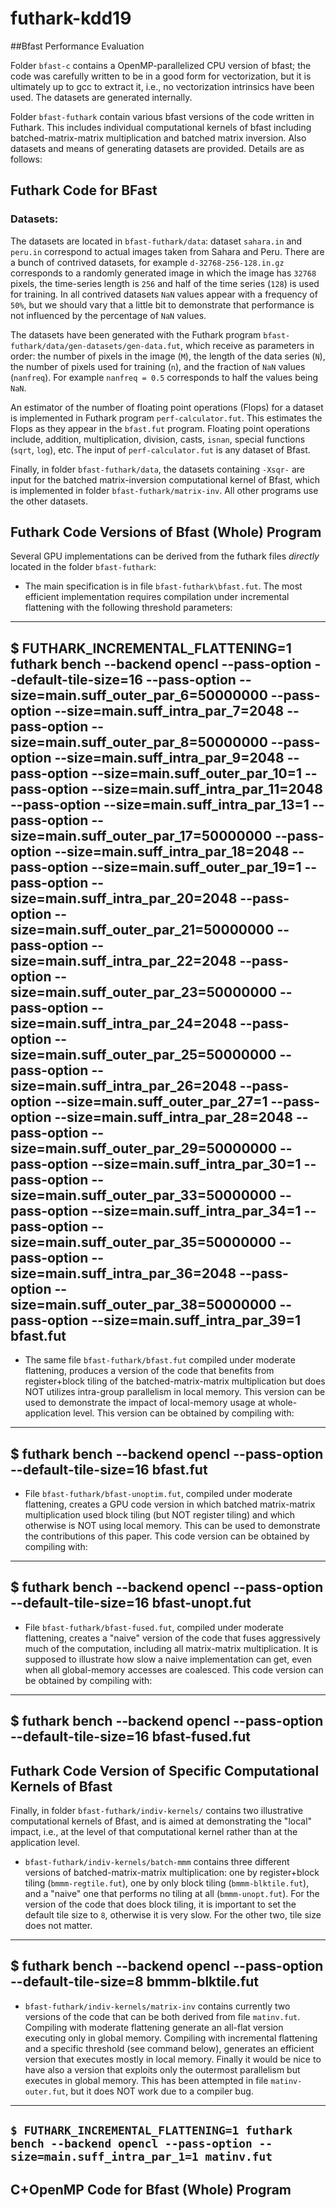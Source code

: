 # futhark-kdd19

##Bfast Performance Evaluation

Folder `bfast-c` contains a OpenMP-parallelized CPU version of bfast; the code was carefully written to be in a good form for vectorization, but it is ultimately up to gcc to extract it, i.e., no vectorization intrinsics have been used. The datasets are generated internally.

Folder `bfast-futhark` contain various bfast versions of the code written in Futhark. This includes individual computational kernels of bfast including batched-matrix-matrix multiplication and batched matrix inversion. Also datasets and means of generating datasets are provided. Details are as follows:

## Futhark Code for BFast

### Datasets:

The datasets are located in `bfast-futhark/data`: dataset `sahara.in` and `peru.in` correspond to actual images taken from Sahara and Peru. There are a bunch of contrived datasets, for example `d-32768-256-128.in.gz` corresponds to a randomly generated image in which the image has `32768` pixels, the time-series length is `256` and half of the time series (`128`) is used for training. In all contrived datasets `NaN` values appear with a frequency of `50%`, but we should vary that a little bit to demonstrate that performance is not influenced by the percentage of `NaN` values. 

The datasets have been generated with the Futhark program `bfast-futhark/data/gen-datasets/gen-data.fut`, which receive as parameters in order: the number of pixels in the image (`M`), the length of the data series (`N`), the number of pixels used for training (`n`), and the fraction of `NaN` values (`nanfreq`). For example `nanfreq = 0.5` corresponds to half the values being `NaN`.

An estimator of the number of floating point operations (Flops) for a dataset is implemented in Futhark program `perf-calculator.fut`. This estimates the Flops as they appear in the `bfast.fut` program. Floating point operations include, addition, multiplication, division, casts, `isnan`, special functions (`sqrt`, `log`), etc. The input of `perf-calculator.fut` is any dataset of Bfast.

Finally, in folder `bfast-futhark/data`, the datasets containing `-Xsqr-` are input for the batched matrix-inversion computational kernel of Bfast, which is implemented in folder `bfast-futhark/matrix-inv`. All other programs use the other datasets.

## Futhark Code Versions of Bfast (Whole) Program

Several GPU implementations can be derived from the futhark files *directly* located in the folder `bfast-futhark`:

* The main specification is in file `bfast-futhark\bfast.fut`. The most efficient implementation requires compilation under incremental flattening with the following threshold parameters:

---
$ FUTHARK_INCREMENTAL_FLATTENING=1 futhark bench --backend opencl --pass-option --default-tile-size=16 --pass-option --size=main.suff_outer_par_6=50000000 --pass-option --size=main.suff_intra_par_7=2048 --pass-option --size=main.suff_outer_par_8=50000000 --pass-option --size=main.suff_intra_par_9=2048 --pass-option --size=main.suff_outer_par_10=1  --pass-option --size=main.suff_intra_par_11=2048 --pass-option --size=main.suff_intra_par_13=1 --pass-option --size=main.suff_outer_par_17=50000000 --pass-option --size=main.suff_intra_par_18=2048 --pass-option --size=main.suff_outer_par_19=1 --pass-option --size=main.suff_intra_par_20=2048 --pass-option --size=main.suff_outer_par_21=50000000 --pass-option --size=main.suff_intra_par_22=2048 --pass-option --size=main.suff_outer_par_23=50000000 --pass-option --size=main.suff_intra_par_24=2048 --pass-option --size=main.suff_outer_par_25=50000000 --pass-option --size=main.suff_intra_par_26=2048 --pass-option --size=main.suff_outer_par_27=1 --pass-option --size=main.suff_intra_par_28=2048 --pass-option --size=main.suff_outer_par_29=50000000 --pass-option --size=main.suff_intra_par_30=1 --pass-option --size=main.suff_outer_par_33=50000000 --pass-option --size=main.suff_intra_par_34=1 --pass-option --size=main.suff_outer_par_35=50000000 --pass-option --size=main.suff_intra_par_36=2048 --pass-option --size=main.suff_outer_par_38=50000000 --pass-option --size=main.suff_intra_par_39=1 bfast.fut
---

* The same file `bfast-futhark/bfast.fut` compiled under moderate flattening, produces a version of the code that benefits from register+block tiling of the batched-matrix-matrix multiplication but does NOT utilizes intra-group parallelism in local memory. This version can be used to demonstrate the impact of local-memory usage at whole-application level. This version can be obtained by compiling with:

---
$ futhark bench --backend opencl --pass-option --default-tile-size=16 bfast.fut
---

* File `bfast-futhark/bfast-unoptim.fut`, compiled under moderate flattening, creates a GPU code version in which batched matrix-matrix multiplication used block tiling (but NOT register tiling) and which otherwise is NOT using local memory. This can be used to demonstrate the contributions of this paper. This code version can be obtained by compiling with:

---
$ futhark bench --backend opencl --pass-option --default-tile-size=16 bfast-unopt.fut
---

* File `bfast-futhark/bfast-fused.fut`, compiled under moderate flattening, creates a "naive" version of the code that fuses aggressively much of the computation, including all matrix-matrix multiplication. It is supposed to illustrate how slow a naive implementation can get, even when all global-memory accesses are coalesced. This code version can be obtained by compiling with:

---
$ futhark bench --backend opencl --pass-option --default-tile-size=16 bfast-fused.fut
---

## Futhark Code Version of Specific Computational Kernels of Bfast

Finally, in folder `bfast-futhark/indiv-kernels/` contains two illustrative computational kernels of Bfast, and is aimed at demonstrating the "local" impact, i.e., at the level of that computational kernel rather than at the application level.

* `bfast-futhark/indiv-kernels/batch-mmm` contains three different versions of batched-matrix-matrix multiplication: one by register+block tiling (`bmmm-regtile.fut`), one by only block tiling (`bmmm-blktile.fut`), and a "naive" one that performs no tiling at all (`bmmm-unopt.fut`).  For the version of the code that does block tiling, it is important to set the default tile size to `8`, otherwise it is very slow. For the other two, tile size does not matter.

---
$ futhark bench --backend opencl --pass-option --default-tile-size=8 bmmm-blktile.fut
---

* `bfast-futhark/indiv-kernels/matrix-inv` contains currently two versions of the code that can be both derived from file `matinv.fut`. Compiling with moderate flattening generate an all-flat version executing only in global memory. Compiling with incremental flattening and a specific threshold (see command below), generates an efficient version that executes mostly in local memory. Finally it would be nice to have also a version that exploits only the outermost parallelism but executes in global memory. This has been attempted in file `matinv-outer.fut`, but it does NOT work due to a compiler bug.

---
`$ FUTHARK_INCREMENTAL_FLATTENING=1 futhark bench --backend opencl --pass-option --size=main.suff_intra_par_1=1 matinv.fut`
--- 

## C+OpenMP Code for Bfast (Whole) Program

